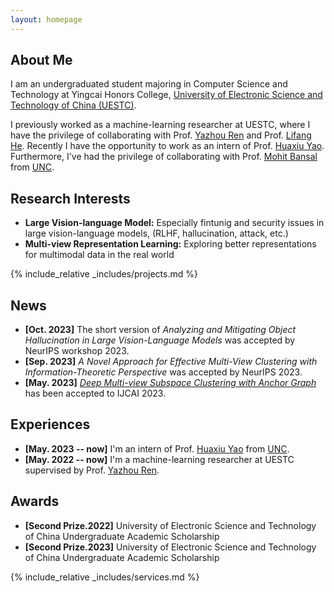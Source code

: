 ```yaml
---
layout: homepage
---
```


## About Me

I am an undergraduated student majoring in Computer Science and Technology at Yingcai Honors College, <a href="https://en.uestc.edu.cn/" target="_blank"> University of Electronic Science and Technology of China (UESTC)</a>.


I previously worked as a machine-learning researcher at UESTC, where I have the privilege of collaborating with Prof. <a href="https://scholar.google.com/citations?user=M7Ocw0YAAAAJ&hl=zh-CN&oi=ao" target="_blank"> Yazhou Ren</a> 
and Prof. <a href="https://scholar.google.com/citations?hl=zh-CN&user=obgTcyoAAAAJ&view_op=list_works&sortby=pubdatet" target="_blank"> Lifang He</a>.  Recently I have the opportunity to work  as an intern of Prof. <a href="https://scholar.google.com.hk/citations?user=A20BZnQAAAAJ&hl=zh-CN&oi=ao" target="_blank"> Huaxiu Yao</a>.  Furthermore, I've had the privilege of collaborating with Prof. <a href="https://scholar.google.com.hk/citations?user=DN8QtscAAAAJ&hl=zh-CN&oi=ao" target="_blank"> Mohit Bansal</a> from <a href="https://www.unc.edu/"  target="_blank">UNC</a>. 


## Research Interests
- **Large Vision-language Model:** Especially fintunig and security issues in  large vision-language models, (RLHF, hallucination, attack, etc.)
- **Multi-view Representation Learning:**   Exploring better representations for multimodal data in the real world


<!-- {% include_relative _includes/publications.md %} -->

{% include_relative _includes/projects.md %}





## News

<!-- - **[Apr. 2023]** Our paper about multi-view learning is accepted to IJCAI 2023.
         -->
 - **[Oct. 2023]**  The short version of *Analyzing and Mitigating Object Hallucination in Large Vision-Language Models* was accepted by NeurIPS workshop 2023.
  - **[Sep. 2023]**  *A Novel Approach for Effective Multi-View Clustering with Information-Theoretic Perspective* was accepted by NeurIPS 2023.
 - **[May. 2023]** <a href="https://www.ijcai.org/proceedings/2023/0398.pdf" target="_blank"> *Deep Multi-view Subspace Clustering with Anchor Graph*</a> has been accepted to IJCAI 2023.


## Experiences

-  **[May. 2023 -- now]**  I'm an intern of  Prof. <a href="https://scholar.google.com.hk/citations?user=A20BZnQAAAAJ&hl=zh-CN&oi=ao" target="_blank"> Huaxiu Yao</a> from <a href="https://www.unc.edu/"  target="_blank">UNC</a>. 
- **[May. 2022 -- now]** I'm a machine-learning researcher at UESTC supervised by Prof.  <a href="https://scholar.google.com/citations?user=M7Ocw0YAAAAJ&hl=zh-CN&oi=ao" target="_blank"> Yazhou Ren</a>.


## Awards
- **[Second Prize.2022]**  University of Electronic Science and Technology of China  Undergraduate Academic Scholarship
- **[Second Prize.2023]**  University of Electronic Science and Technology of China  Undergraduate Academic Scholarship




{% include_relative _includes/services.md %}


<script type="text/javascript" id="clustrmaps" src="//clustrmaps.com/map_v2.js?d=dGXSPgRu4Rw9bcFL4bQUEOyChT1lZAKthh_J9t7SFSk&cl=ffffff&w=a"></script>
